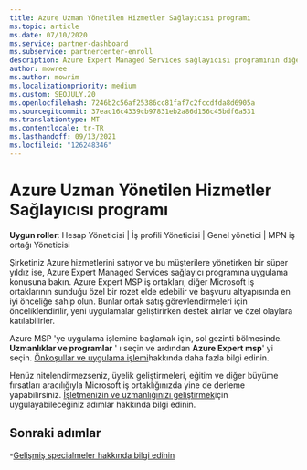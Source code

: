 ```yaml
---
title: Azure Uzman Yönetilen Hizmetler Sağlayıcısı programı
ms.topic: article
ms.date: 07/10/2020
ms.service: partner-dashboard
ms.subservice: partnercenter-enroll
description: Azure Expert Managed Services sağlayıcısı programının diğer iş ortaklarından kullanıma hazır olması ve başvuru altyapısında en iyi önceliğe sahip olması için nasıl uygulanacağını öğrenin.
author: mowree
ms.author: mowrim
ms.localizationpriority: medium
ms.custom: SEOJULY.20
ms.openlocfilehash: 7246b2c56af25386cc81faf7c2fccdfda8d6905a
ms.sourcegitcommit: 37eac16c4339cb97831eb2a86d156c45bdf6a531
ms.translationtype: MT
ms.contentlocale: tr-TR
ms.lasthandoff: 09/13/2021
ms.locfileid: "126248346"
---
```

# <a name="azure-expert-managed-services-provider-program"></a>Azure Uzman Yönetilen Hizmetler Sağlayıcısı programı

**Uygun roller**: Hesap Yöneticisi | İş profili Yöneticisi | Genel yönetici | MPN iş ortağı Yöneticisi

Şirketiniz Azure hizmetlerini satıyor ve bu müşterilere yönetirken bir süper yıldız ise, Azure Expert Managed Services sağlayıcı programına uygulama konusuna bakın. Azure Expert MSP iş ortakları, diğer Microsoft iş ortaklarının sunduğu özel bir rozet elde edebilir ve başvuru altyapısında en iyi önceliğe sahip olun. Bunlar ortak satış görevlendirmeleri için önceliklendirilir, yeni uygulamalar geliştirirken destek alırlar ve özel olaylara katılabilirler.

Azure MSP 'ye uygulama işlemine başlamak için, sol gezinti bölmesinde. **Uzmanlıklar ve programlar** ' ı seçin ve ardından **Azure Expert msp**' yi seçin. [Önkoşullar ve uygulama işlemi](https://partner.microsoft.com/membership/azure-expert-msp)hakkında daha fazla bilgi edinin. 

Henüz nitelendirmezseniz, üyelik geliştirmeleri, eğitim ve diğer büyüme fırsatları aracılığıyla Microsoft iş ortaklığınızda yine de derleme yapabilirsiniz.
[İşletmenizin ve uzmanlığınızı geliştirmek](https://partner.microsoft.com/membership/azure-expert-msp)için uygulayabileceğiniz adımlar hakkında bilgi edinin.

## <a name="next-steps"></a>Sonraki adımlar

-[Gelişmiş specialmeler hakkında bilgi edinin](advanced-specializations.md)